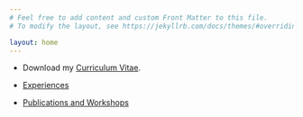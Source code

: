 ```yaml
---
# Feel free to add content and custom Front Matter to this file.
# To modify the layout, see https://jekyllrb.com/docs/themes/#overriding-theme-defaults

layout: home
---
```


<!-- ## About
Mia Mohammad Imran is an Assistant Professor in the Department of Computer Science at Missouri University of Science and Technology. He earned his Ph.D. in Computer Science from Virginia Commonwealth University in Richmond, Virginia, USA, under the supervision of Dr. Kostadin Damevski, completing his degree between 2020 and 2024. His research interests encompass Software Engineering, Empirical Study, Machine Learning, Large Language Models, and Natural Language Processing.

During his Ph.D., he had an internship experience at Google (2022). Before starting Ph.D., he worked as a Software Engineer for three and half years on various stacks such as Java, Spring, Android, and Angular. -->

- Download my [Curriculum Vitae](assets/documents/CV.pdf).

- [Experiences](posts/experiences.html)

- [Publications and Workshops](posts/publications.html)

